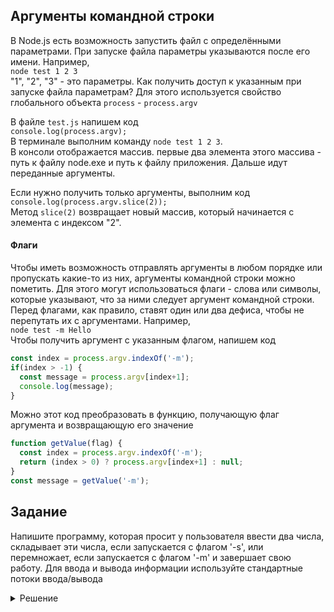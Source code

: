 ## Аргументы командной строки
В Node.js есть возможность запустить файл с определёнными параметрами. При запуске файла параметры указываются после его имени. Например,   
```node test 1 2 3```  
"1", "2", "3" - это параметры.
Как получить доступ к указанным при запуске файла параметрам? Для этого используется свойство глобального объекта `process` - `process.argv`

В файле `test.js` напишем код  
```console.log(process.argv);```  
В терминале выполним команду `node test 1 2 3`.  
В консоли отображается массив. первые два элемента этого массива - путь к файлу node.exe и путь к файлу приложения. Дальше идут переданные аргументы.

Если нужно получить только аргументы, выполним код  
```console.log(process.argv.slice(2));```  
Метод `slice(2)` возвращает новый массив, который начинается с элемента с индексом "2".

#### Флаги
Чтобы иметь возможность отправлять аргументы в любом порядке или пропускать какие-то из них, аргументы командной строки можно пометить. Для этого могут использоваться флаги - слова или символы, которые указывают, что за ними следует аргумент командной строки. Перед флагами, как правило, ставят один или два дефиса, чтобы не перепутать их с аргументами. Например,  
```node test -m Hello```  
Чтобы получить аргумент с указанным флагом, напишем код  
```js
const index = process.argv.indexOf('-m');
if(index > -1) {
  const message = process.argv[index+1];
  console.log(message);
}
```
Можно этот код преобразовать в функцию, получающую флаг аргумента и возвращающую его значение
```js
function getValue(flag) {
  const index = process.argv.indexOf('-m');
  return (index > 0) ? process.argv[index+1] : null;
}
const message = getValue('-m');
```

## Задание
Напишите программу, которая просит у пользователя ввести два числа, складывает эти числа, если запускается с флагом '-s', или перемножает, если запускается с флагом '-m' и завершает свою работу. Для ввода и вывода информации используйте стандартные потоки ввода/вывода

<details>
<summary>Решение</summary>


```js
  const stdout = process.stdout;
  const stdin = process.stdin;
  const flag = process.argv[2];
  
  stdout.write('Введите, пожалуйста, два числа\n');
  stdin.on('data', data => {
    const arr = data.toString().split(' ');
    const sum = arr.reduce((a, b) => +a + +b);
    const multiple = arr.reduce((a, b) => +a * +b);
    if(arr.length === 2 && flag === '-s') {
      stdout.write(`${+arr[0]} + ${+arr[1]} = ${sum}`);
    } else if(arr.length === 2 && flag === '-m') {
      stdout.write(`${+arr[0]} * ${+arr[1]} = ${multiple}`);
    } else {
      stdout.write('Попробуйте ещё раз запустить файл с флагом -s или -m');
    }
    process.exit();
  });
```

</details>
